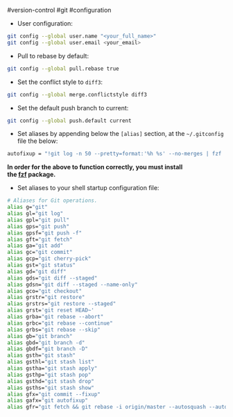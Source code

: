 #version-control #git #configuration

- User configuration:

``` bash
git config --global user.name "<your_full_name>"
git config --global user.email <your_email>
```

- Pull to rebase by default:

``` bash
git config --global pull.rebase true
```

- Set the conflict style to `diff3`:

``` bash
git config --global merge.conflictstyle diff3
```

- Set the default push branch to current:

``` bash
git config --global push.default current
```

- Set aliases by appending below the `[alias]` section, at the `~/.gitconfig` file the below:

``` bash
autofixup = "!git log -n 50 --pretty=format:'%h %s' --no-merges | fzf | cut -c -7 | xargs -o git commit --fixup"
```

**In order for the above to function correctly, you must install the [fzf](https://github.com/junegunn/fzf") package.**

- Set aliases to your shell startup configuration file:

``` bash
# Aliases for Git operations.
alias g="git"
alias gl="git log"
alias gpl="git pull"
alias gps="git push"
alias gpsf="git push -f"
alias gft="git fetch"
alias ga="git add"
alias gc="git commit"
alias gcp="git cherry-pick"
alias gst="git status"
alias gd="git diff"
alias gds="git diff --staged"
alias gdsn="git diff --staged --name-only"
alias gco="git checkout"
alias grstr="git restore"
alias grstrs="git restore --staged"
alias grst='git reset HEAD~'
alias grba="git rebase --abort"
alias grbc="git rebase --continue"
alias grbs="git rebase --skip"
alias gb="git branch"
alias gbd="git branch -d"
alias gbdf="git branch -D"
alias gsth="git stash"
alias gsthl="git stash list"
alias gstha="git stash apply"
alias gsthp="git stash pop"
alias gsthd="git stash drop"
alias gsths="git stash show"
alias gfx="git commit --fixup"
alias gafx="git autofixup"
alias gfr="git fetch && git rebase -i origin/master --autosquash --autostash"
```